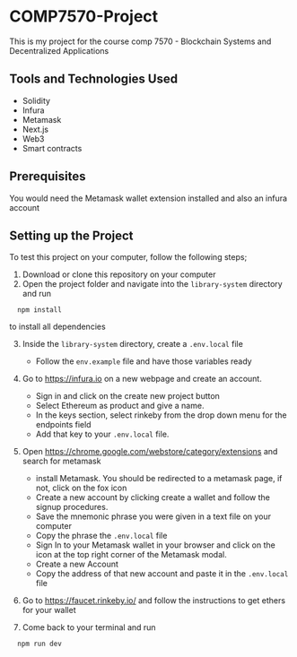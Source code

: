 # COMP7570-Project
This is my project for the course comp 7570 - Blockchain Systems and Decentralized Applications

## Tools and Technologies Used
- Solidity
- Infura
- Metamask
- Next.js
- Web3
- Smart contracts

##  Prerequisites
You would need the Metamask wallet extension installed and also an infura account

## Setting up the Project
To test this project on your computer, follow the following steps;
1. Download or clone this repository on your computer
2. Open the project folder and navigate into the `library-system` directory and run

  ```text
    npm install
  ```

to install all dependencies

3. Inside the `library-system` directory, create a `.env.local` file
    - Follow the `env.example` file and have those variables ready
    
4. Go to <https://infura.io> on a new webpage and create an account.
    - Sign in and click on the create new project button
    - Select Ethereum as product and give a name.
    - In the keys section, select rinkeby from the drop down menu for the endpoints field
    - Add that key to your `.env.local` file.

5. Open <https://chrome.google.com/webstore/category/extensions> and search for metamask
    - install Metamask. You should be redirected to a metamask page, if not, click on the fox icon
    - Create a new account by clicking create a wallet and follow the signup procedures.
    - Save the mnemonic phrase you were given in a text file on your computer
    - Copy the phrase the `.env.local` file
    - Sign In to your Metamask wallet in your browser and click on the icon at the top right corner of the Metamask modal.
    - Create a new Account
    - Copy the address of that new account and paste it in the `.env.local` file

6.  Go to <https://faucet.rinkeby.io/> and follow the instructions to get ethers for your wallet
7.  Come back to your terminal and run 

```text
  npm run dev
```
 
